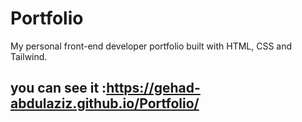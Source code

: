 # Portfolio
My personal front-end developer portfolio built with HTML, CSS and Tailwind.
 ## you can see it :https://gehad-abdulaziz.github.io/Portfolio/
